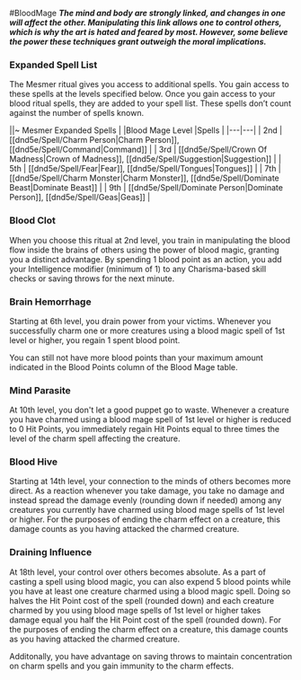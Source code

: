 #BloodMage
***The mind and body are strongly linked, and changes in one will affect the other. Manipulating this link allows one to control others, which is why the art is hated and feared by most. However, some believe the power these techniques grant outweigh the moral implications.***

### Expanded Spell List
The Mesmer ritual gives you access to additional spells. You gain access to these spells at the levels specified below. Once you gain access to your blood ritual spells, they are added to your spell list. These spells don’t count against the number of spells known.

||~ Mesmer Expanded Spells |
|Blood Mage Level |Spells |
|---|---|
| 2nd | [[dnd5e/Spell/Charm Person\|Charm Person]], [[dnd5e/Spell/Command\|Command]] |
| 3rd | [[dnd5e/Spell/Crown Of Madness\|Crown of Madness]], [[dnd5e/Spell/Suggestion\|Suggestion]] |
| 5th | [[dnd5e/Spell/Fear\|Fear]], [[dnd5e/Spell/Tongues\|Tongues]] |
| 7th | [[dnd5e/Spell/Charm Monster\|Charm Monster]], [[dnd5e/Spell/Dominate Beast\|Dominate Beast]] |
| 9th | [[dnd5e/Spell/Dominate Person\|Dominate Person]], [[dnd5e/Spell/Geas\|Geas]] |

### Blood Clot
When you choose this ritual at 2nd level, you train in manipulating the blood flow inside the brains of others using the power of blood magic, granting you a distinct advantage. By spending 1 blood point as an action, you add your Intelligence modifier (minimum of 1) to any Charisma-based skill checks or saving throws for the next minute.

### Brain Hemorrhage
Starting at 6th level, you drain power from your victims. Whenever you successfully charm one or more creatures using a blood magic spell of 1st level or higher, you regain 1 spent blood point.

You can still not have more blood points than your maximum amount indicated in the Blood Points column of the Blood Mage table.

### Mind Parasite
At 10th level, you don't let a good puppet go to waste. Whenever a creature you have charmed using a blood mage spell of 1st level or higher is reduced to 0 Hit Points, you immediately regain Hit Points equal to three times the level of the charm spell affecting the creature.

### Blood Hive
Starting at 14th level, your connection to the minds of others becomes more direct. As a reaction whenever you take damage, you take no damage and instead spread the damage evenly (rounding down if needed) among any creatures you currently have charmed using blood mage spells of 1st level or higher. For the purposes of ending the charm effect on a creature, this damage counts as you having attacked the charmed creature.

### Draining Influence
At 18th level, your control over others becomes absolute. As a part of casting a spell using blood magic, you can also expend 5 blood points while you have at least one creature charmed using a blood magic spell. Doing so halves the Hit Point cost of the spell (rounded down) and each creature charmed by you using blood mage spells of 1st level or higher takes damage equal you half the Hit Point cost of the spell (rounded down). For the purposes of ending the charm effect on a creature, this damage counts as you having attacked the charmed creature.

Additonally, you have advantage on saving throws to maintain concentration on charm spells and you gain immunity to the charm effects.